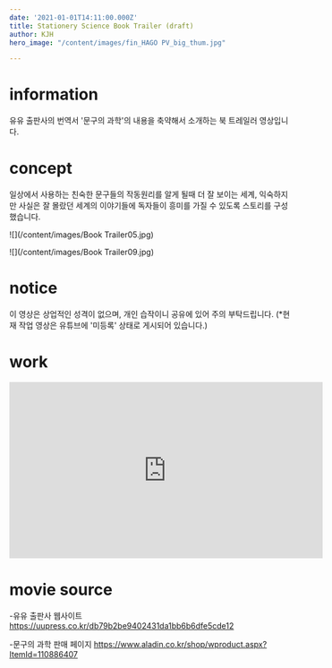 ```yaml
---
date: '2021-01-01T14:11:00.000Z'
title: Stationery Science Book Trailer (draft)
author: KJH
hero_image: "/content/images/fin_HAGO PV_big_thum.jpg"

---
```

# information

유유 출판사의 번역서 '문구의 과학'의 내용을 축약해서 소개하는 북 트레일러 영상입니다.   

# concept

일상에서 사용하는 친숙한 문구들의 작동원리를 알게 될때 더 잘 보이는 세계, 익숙하지만 사실은 잘 몰랐던 세계의 이야기들에 독자들이 흥미를 가질 수 있도록 스토리를 구성했습니다. 

![](/content/images/Book Trailer05.jpg)

![](/content/images/Book Trailer09.jpg)

# notice

이 영상은 상업적인 성격이 없으며, 개인 습작이니 공유에 있어 주의 부탁드립니다. (*현재 작업 영상은 유튜브에 '미등록' 상태로 게시되어 있습니다.)

# work

<iframe width="560" height="315" src="https://www.youtube.com/embed/WStKgEcvJ4o" title="YouTube video player" frameborder="0" allow="accelerometer; autoplay; clipboard-write; encrypted-media; gyroscope; picture-in-picture" allowfullscreen></iframe>

# movie source

-유유 출판사 웹사이트
<a href="https://uupress.co.kr/db79b2be9402431da1bb6b6dfe5cde12" target="blank">https://uupress.co.kr/db79b2be9402431da1bb6b6dfe5cde12</a>

-문구의 과학 판매 페이지
<a href="https://www.aladin.co.kr/shop/wproduct.aspx?ItemId=110886407" target="blank">https://www.aladin.co.kr/shop/wproduct.aspx?ItemId=110886407</a>






